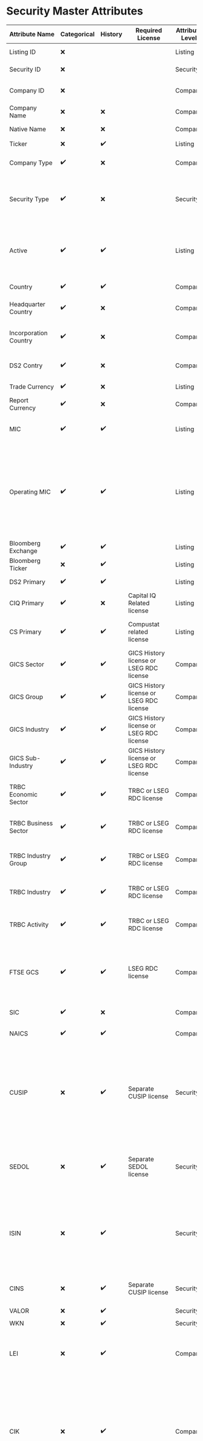 
# Security Master Attributes
| Attribute Name          | Categorical | History | Required License                          | Attribute Level | Description                                                                                                                                                                                                                                                                 | Available Values                                                                                                    |
|-------------------------|-------------|---------|-------------------------------------------|-----------------|-----------------------------------------------------------------------------------------------------------------------------------------------------------------------------------------------------------------------------------------------------------------------------|---------------------------------------------------------------------------------------------------------------------|
| Listing ID              | ❌          |         |                                           | Listing         | A unique identifier assigned to a listing                                                                                                                                                                                                                                   |                                                                                                                     |
| Security ID             | ❌          |         |                                           | Security        | A unique identifier assigned to a security                                                                                                                                                                                                                                  |                                                                                                                     |
| Company ID              | ❌          |         |                                           | Company         | A unique identifier associated with the company                                                                                                                                                                                                                             |                                                                                                                     |
| Company Name            | ❌          | ❌     |                                           | Company         |                                                                                                                                                                                                                                                                             |                                                                                                                     |
| Native Name             | ❌          | ❌      |                                           | Company         | Company's name in its native language                                                                                                                                                                                                                                       |                                                                                                                     |
| Ticker                  | ❌          | ✔️      |                                           | Listing         |                                                                                                                                                                                                                                                                             |                                                                                                                     |
| Company Type            | ✔️          | ❌       |                                           | Company         | The type of the company.                                                                                                                                                                                                                                                    | Company, Investment Firm, Fund                                                                                      |
| Security Type           | ✔️          | ❌       |                                           | Security        | The type of the security.                                                                                                                                                                                                                                                   | Common Equity, Preferred Equity, Equity Depositary Receipts, ETF, REITS                                             |
| Active                  | ✔️          | ✔️      |                                           | Listing         | An indicator that denotes the current status of a listing and, if the listing is inactive, specifies the start date and end date when it was active.                                                                                                                        | active, inactive, suspended                                                                                         |
| Country                 | ✔️          | ✔️      |                                           | Company         | Company's denoted country by Prism39                                                                                                                                                                                                                                        | [ISO 3166](https://www.iso.org/obp/ui/#search)                                                                      |
| Headquarter Country     | ✔️          | ❌       |                                           | Company         | Company's headquarter country (ISO 3166 Alpha-2 Code)                                                                                                                                                                                                                       | [ISO 3166](https://www.iso.org/obp/ui/#search)                                                                      |
| Incorporation Country   | ✔️          | ❌       |                                           | Company         | Company's incorporated country (ISO 3166 Alpha-2 Code)                                                                                                                                                                                                                      | [ISO 3166](https://www.iso.org/obp/ui/#search)                                                                      |
| DS2 Contry              | ✔️          | ❌       |                                           | Company         | Company's denoted country by Datastream 2 package                                                                                                                                                                                                                           | [ISO 3166](https://www.iso.org/obp/ui/#search)                                                                      |
| Trade Currency          | ✔️          | ❌       |                                           | Listing         | Currency code - ISO 4217                                                                                                                                                                                                                                                    | [ISO 4217](https://www.iso.org/iso-4217-currency-codes.html)                                                        |
| Report Currency         | ✔️          | ❌       |                                           | Company         | Currency code - ISO 4217                                                                                                                                                                                                                                                    | [ISO 4217](https://www.iso.org/iso-4217-currency-codes.html)                                                        |
| MIC                     | ✔️          | ✔️      |                                           | Listing         | The Market Identifier Code, a unique identifier for a market or exchange.                                                                                                                                                                                                   | [ISO 20022](https://www.iso20022.org/market-identifier-codes)                                                       |
| Operating MIC           | ✔️          | ✔️      |                                           | Listing         | An operating MIC, also called exchange level MIC, identifies the entity operating an exchange, trading platform, regulated or non-regulated market or a trade reporting facility in a specific country; it is the 'parent' MIC to one or several MICs.                      | [ISO 20022](https://www.iso20022.org/market-identifier-codes)                                                       |
| Bloomberg Exchange      | ✔️          | ✔️      |                                           | Listing         | Exchange code used in Bloomberg                                                                                                                                                                                                                                             |                                                                                                                     |
| Bloomberg Ticker        | ❌          | ✔️      |                                           | Listing         | Ticker code used in Bloomberg                                                                                                                                                                                                                                               |                                                                                                                     |
| DS2 Primary             | ✔️          | ✔️      |                                           | Listing         | The primary flag made by Prism39.                                                                                                                                                                                                                                           | primary, primary_security                                                                                           |
| CIQ Primary             | ✔️          | ❌       | Capital IQ Related license                | Listing         | The primary flag made by Capital IQ databases.                                                                                                                                                                                                                              | primary, primary_listing, primary_security                                                                          |
| CS Primary              | ✔️          | ✔️      | Compustat related license                 | Listing         | The primary flag used in Compustat databases.                                                                                                                                                                                                                               | primary, primary_usa, primary_can, primary_row                                                                      |
| GICS Sector             | ✔️          | ✔️      | GICS History license or LSEG RDC license  | Company         | The Global Industry Classification Standard sector to which the company belongs.                                                                                                                                                                                            | [GICS](https://www.msci.com/our-solutions/indexes/gics)                                                             |
| GICS Group              | ✔️          | ✔️      | GICS History license or LSEG RDC license  | Company         | The Global Industry Classification Standard industry group to which the company belongs.                                                                                                                                                                                    | [GICS](https://www.msci.com/our-solutions/indexes/gics)                                                             |
| GICS Industry           | ✔️          | ✔️      | GICS History license or LSEG RDC license  | Company         | The Global Industry Classification Standard industry to which the company belongs.                                                                                                                                                                                          | [GICS](https://www.msci.com/our-solutions/indexes/gics)                                                             |
| GICS Sub-Industry       | ✔️          | ✔️      | GICS History license or LSEG RDC license                      | Company         | The Global Industry Classification Standard sub-industry to which the company belongs.                                                                                                                                                                                      | [GICS](https://www.msci.com/our-solutions/indexes/gics)                                                             |
| TRBC Economic Sector    | ✔️          | ✔️      | TRBC or LSEG RDC license                  | Company         | The Refinitiv Business Classification Economic Sector to which the company belongs.                                                                                                                                                                                         | [GICS](https://www.msci.com/our-solutions/indexes/gics)                                                             |
| TRBC Business Sector    | ✔️          | ✔️      | TRBC or LSEG RDC license                  | Company         | The Refinitiv Business Classification Business Sector to which the company belongs.                                                                                                                                                                                         | [GICS](https://www.msci.com/our-solutions/indexes/gics)                                                             |
| TRBC Industry Group     | ✔️          | ✔️      | TRBC or LSEG RDC license                  | Company         | The Refinitiv Business Classification Industry Group to which the company belongs.                                                                                                                                                                                          | [GICS](https://www.msci.com/our-solutions/indexes/gics)                                                             |
| TRBC Industry           | ✔️          | ✔️      | TRBC or LSEG RDC license                  | Company         | The Refinitiv Business Classification Industry to which the company belongs.                                                                                                                                                                                                | [GICS](https://www.msci.com/our-solutions/indexes/gics)                                                             |
| TRBC Activity           | ✔️          | ✔️      | TRBC or LSEG RDC license                  | Company         | The Refinitiv Business Classification Activity to which the company belongs.                                                                                                                                                                                                | [GICS](https://www.msci.com/our-solutions/indexes/gics)                                                             |
| FTSE GCS                | ✔️          | ✔️      | LSEG RDC license                          | Company         | FTSE Global Classification System to which the company belongs. Note that this is not equivalend to FTSE Industry Classification Benchmark(ICB)                                                                                                                             | [GICS](https://www.msci.com/our-solutions/indexes/gics)                                                             |
| SIC                     | ✔️          | ❌      |                                           | Company         | Standard Industrial Classification                                                                                                                                                                                                                                          | [SIC](https://www.sec.gov/corpfin/division-of-corporation-finance-standard-industrial-classification-sic-code-list) |
| NAICS                   | ✔️          | ✔️      |                                           | Company         | North American Industry Classification System                                                                                                                                                                                                                               | [NAICS](https://www.census.gov/naics/)                                                                              |
| CUSIP                   | ❌          | ✔️      | Separate CUSIP license                    | Security        | The Committee on Uniform Security Identification Procedures identifier for the security. The 9-character alphanumeric CUSIP code identifies any North American security for the purposes of facilitating clearing and settlement of trades.                                 |                                                                                                                     |
| SEDOL                   | ❌          | ✔️      | Separate SEDOL license                    | Security        | Stock Exchange Daily Official List (United Kingdom and Ireland), identifiers used in the United Kingdom and Ireland for clearing purposes.                                                                                                                                  |                                                                                                                     |
| ISIN                    | ❌          | ✔️      |                                           | Security        | International Securities Identification Number, used worldwide to identify specific securities such as bonds, stocks (common and preferred), futures, warrants, rights, trusts, commercial paper and options.                                                               |                                                                                                                     |
| CINS                    | ❌          | ✔️      | Separate CUSIP license                    | Security        | The CUSIP International Numbering System identifier for the security.                                                                                                                                                                                                       |                                                                                                                     |
| VALOR                   | ❌          | ✔️      |                                           | Security        | Swiss Valoren                                                                                                                                                                                                                                                               |                                                                                                                     |
| WKN                     | ❌          | ✔️      |                                           | Security        | Wertpapierkennnummer                                                                                                                                                                                                                                                        |                                                                                                                     |
| LEI                     | ❌          | ✔️      |                                           | Company         | Legal Entity Identifier, reference code to uniquely identify a legally distinct entity that engages in a financial transaction.                                                                                                                                             |                                                                                                                     |
| CIK                     | ❌          | ✔️      |                                           | Company         | Central Index Key or CIK number is a unique number assigned to an individual, company, filing agent or foreign government by the United States Securities and Exchange Commission. The number is used to identify its filings in several online databases, including EDGAR. |                                                                                                                     |
| FIGI                    | ❌          | ✔️      |                                           | Listing         | Financial Instrument Global Identifier, a 12-character alpha-numerical code that does not contain information characterizing financial instruments, but serves for uniform unique global identification.                                                                    |                                                                                                                     |
| Composite FIGI          | ❌          | ✔️      |                                           | Listing         | Composite level FIGI, Composite FIGI is issued to represent unique securities across related exchanges, mainly within a same country.                                                                                                                                       |                                                                                                                     |
| Share Class FIGI        | ❌          | ✔️      |                                           | Security        | Security level FIGI                                                                                                                                                                                                                                                         |                                                                                                                     |
| QuotePermID             | ❌          | ✔️      |                                           | Listing         | LSEG Listing level open-source permanent identifiers.                                                                                                                                                                                                                       |                                                                                                                     |
| InstrPermID             | ❌          | ✔️      |                                           | Security        | LSEG Securtiy level open-source permanent Identifiers.                                                                                                                                                                                                                      |                                                                                                                     |
| OrgPermID               | ❌          | ✔️      |                                           | Company         | LSEG Company level open-source permanent Identifiers.                                                                                                                                                                                                                       |                                                                                                                     |
| DS2 exchintcode         | ❌          | ✔️      | DataStream 2 license                      | Listing         | LSEG Datastream 2 listing level identifiers. Indicates Datastream 2 Exchange Code                                                                                                                                                                                           |                                                                                                                     |
| DS2 dsinfocode          | ❌          | ✔️      | DataStream 2 license                      | Listing         | LSEG Datastream 2 listing level identifiers.                                                                                                                                                                                                                                |                                                                                                                     |
| DS2 dseccode            | ❌          | ✔️      | DataStream 2 license                      | Security        | LSEG Datastream 2 security level identifiers.                                                                                                                                                                                                                               |                                                                                                                     |
| DS2 dscmpycode          | ❌          | ✔️      | DataStream 2 license                      | Company         | LSEG Datastream 2 company level identifiers.                                                                                                                                                                                                                                |                                                                                                                     |
| RKD issuecode           | ❌          | ✔️      | LSEG Financial license                    | Listing         | LSEG Financial(prev. Reuters Knowledge Direct) listing level identifier.                                                                                                                                                                                                    |                                                                                                                     |
| RKD cmpcode             | ❌          | ✔️      | LSEG Financial license                    | Company         | LSEG Financial(prev. Reuters Knowledge Direct) company level identifier.                                                                                                                                                                                                    |                                                                                                                     |
| IBES Security EstPermID | ❌          | ✔️      | LSEG I/B/E/S license                      | Listing         | LSEG I/B/E/S V2  security level identifier.                                                                                                                                                                                                                                 |                                                                                                                     |
| IBES Company EstPermID  | ❌          | ✔️      | LSEG I/B/E/S license                      | Company         | LSEG I/B/E/S V2 company level identifier.                                                                                                                                                                                                                                   |                                                                                                                     |
| IBES Ticker             | ❌          | ✔️      | LSEG I/B/E/S license                      | Company         | LSEG I/B/E/S V1 security level identifier.                                                                                                                                                                                                                                  |                                                                                                                     |
| RDC quoteid             | ❌          | ✔️      | LSEG RDC license                          | Listing         | LSEG Reference Data Coverage(RDC) listing level identifier.                                                                                                                                                                                                                 |                                                                                                                     |
| RDC instrid             | ❌          | ✔️      | LSEG RDC license                          | Security        | LSEG Reference Data Coverage(RDC) security level identifier.                                                                                                                                                                                                                |                                                                                                                     |
| RDC orgid               | ❌          | ✔️      | LSEG RDC license                          | Company         | LSEG Reference Data Coverage(RDC) company level identifier.                                                                                                                                                                                                                 |                                                                                                                     |
| CS gvkeyiid             | ❌          | ✔️      | Compustat related package or GICS History | Company         | Compustat Company Level Identifier.                                                                                                                                                                                                                                         |                                                                                                                     |
| CS gvkey                | ❌          | ✔️      | Compustat related package or GICS History | Listing         | Compustat Listing Level Identifier.                                                                                                                                                                                                                                         |                                                                                                                     |
| CIQ tradingitemid       | ❌          | ✔️      | Capital IQ related license                | Listing         | CIQ listing level identifier.                                                                                                                                                                                                                                               |                                                                                                                     |
| CIQ securityid          | ❌          | ✔️      | Capital IQ related license                | Security        | CIQ security level identifier.                                                                                                                                                                                                                                              |                                                                                                                     |
| CIQ companyid           | ❌          | ✔️      | Capital IQ related license                | Company         | CIQ company level identifier.                                                                                                                                                                                                                                               |                                                                                                                     |
| FS fsym_listingid       | ❌          | ✔️      | FactSet related license                   | Listing         | Factset listing level identifier.                                                                                                                                                                                                                                           |                                                                                                                     |
| FS fsym_regionalid      | ❌          | ✔️      | FactSet related license                   | Listing         | Factset country security level identifier.                                                                                                                                                                                                                                  |                                                                                                                     |
| FS fsym_securityid      | ❌          | ✔️      | FactSet related license                   | Security        | Factset security level identifier.                                                                                                                                                                                                                                          |                                                                                                                     |
| FS fsym_entityid        | ❌          | ✔️      | FactSet related license                   | Company         | Factset entity level identifier.                                                                                                                                                                                                                                            |                                                                                                                     |
| SNL Institution ID      | ❌          | ✔️      | SNL related license                       | Company         | SNL Financial databases for the institution.                                                                                                                                                                                                                                |                                                                                                                     |
| IHS Securtiyid          | ❌          | ✔️      | IHS Markit related license                | Company         | IHS security level identifier.                                                                                                                                                                                                                                              |                                                                                                                     |
| MarkIt Red Code         | ❌          | ✔️      | IHS Markit credit risk license            | Company         | The identifier assigned by Markit to indicate credit risk.                                                                                                                                                                                                                  |                                                                                                                     |
| RatingsXpress Entity ID | ❌          | ✔️      | S&P RatingsXpress license                 | Company         | S&P's rating database's entity level identifier.                                                                                                                                                                                                                            |                                                                                                                     |
| Fitch Issuer ID         | ❌          | ✔️      | Fitch credit risk data                    | Company         | The Fitch Issuer Identification Number or FIID is a unique proprietary 12-digit tracking number applied to each issuer of debt rated by Fitch Ratings.                                                                                                                      |                                                                                                                     |
| Moody's Issuer Number   | ❌          | ✔️      | Moody's credit risk data                  | Company         | The Moody's Issuer Number or MIN is a unique 10-digit identifier applied to each issuer of debt rated by Moody's Investor Services.                                                                                                                                         |                                                                                                                     |
| Barra ID                | ❌          | ✔️      | MSCI Barra related risk model license     | Listing         | An identifier used in Barra risk models.                                                                                                                                                                                                                                    |                                                                                                                     |
| CMA Entity ID           | ❌          | ❌       |                                           | Company         | The identifier for the entity in the CMA database.                                                                                                                                                                                                                          |                                                                                                                     |
| RIC                     | ❌          | ✔️      | Separate RIC license                      | Listing         | Refinitiv Identification, ticker-like code used by LSEG to identify financial instruments and indices.                                                                                                                                                                      |                                                                                                                     |

</br>